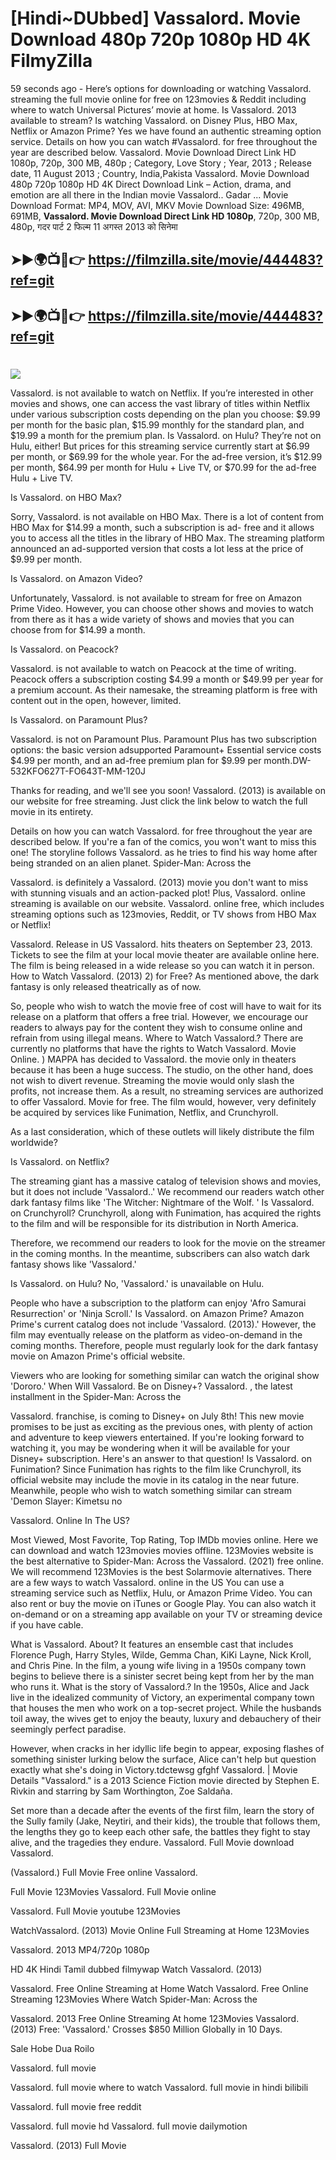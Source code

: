 # [Hindi~DUbbed] Vassalord. Movie Download 480p 720p 1080p HD 4K FilmyZilla


59 seconds ago - Here’s options for downloading or watching Vassalord. streaming the full movie online for free on 123movies & Reddit including where to watch Universal Pictures’ movie at home. Is Vassalord. 2013 available to stream? Is watching Vassalord. on Disney Plus, HBO Max, Netflix or Amazon Prime? Yes we have found an authentic streaming option service. Details on how you can watch #Vassalord. for free throughout the year are described below. Vassalord. Movie Download Direct Link HD 1080p, 720p, 300 MB, 480p ; Category, Love Story ; Year, 2013 ; Release date, 11 August 2013 ; Country, India,Pakista Vassalord. Movie Download 480p 720p 1080p HD 4K Direct Download Link – Action, drama, and emotion are all there in the Indian movie Vassalord.. Gadar ...
Movie Download Format: MP4, MOV, AVI, MKV
Movie Download Size: 496MB, 691MB, **Vassalord. Movie Download Direct Link HD 1080p**, 720p, 300 MB, 480p, गदर पार्ट 2 फिल्म 11 अगस्त 2013 को सिनेमा

## ➤►🌍📺📱👉   https://filmzilla.site/movie/444483?ref=git

## ➤►🌍📺📱👉   https://filmzilla.site/movie/444483?ref=git

#

<img src="https://image.tmdb.org/t/p/w780//oX1tNrdqw7kv564QluIbP9yd47H.jpg" />

Vassalord. is not available to watch on Netflix. If you’re interested in other movies and shows, one can access the vast library of titles within Netflix under various subscription costs depending on the plan you choose: $9.99 per month for the basic plan, $15.99 monthly for the standard plan, and $19.99 a month for the premium plan. Is Vassalord. on Hulu? They’re not on Hulu, either! But prices for this streaming service currently start at $6.99 per month, or $69.99 for the whole year. For the ad-free version, it’s $12.99 per month, $64.99 per month for Hulu + Live TV, or $70.99 for the ad-free Hulu + Live TV.

Is Vassalord. on HBO Max?

Sorry, Vassalord. is not available on HBO Max. There is a lot of content from HBO Max for $14.99 a month, such a subscription is ad- free and it allows you to access all the titles in the library of HBO Max. The streaming platform announced an ad-supported version that costs a lot less at the price of $9.99 per month.

Is Vassalord. on Amazon Video?

Unfortunately, Vassalord. is not available to stream for free on Amazon Prime Video. However, you can choose other shows and movies to watch from there as it has a wide variety of shows and movies that you can choose from for $14.99 a month.

Is Vassalord. on Peacock?

Vassalord. is not available to watch on Peacock at the time of writing. Peacock offers a subscription costing $4.99 a month or $49.99 per year for a premium account. As their namesake, the streaming platform is free with content out in the open, however, limited.

Is Vassalord. on Paramount Plus?

Vassalord. is not on Paramount Plus. Paramount Plus has two subscription options: the basic version adsupported Paramount+ Essential service costs $4.99 per month, and an ad-free premium plan for $9.99 per month.DW-532KFO627T-FO643T-MM-120J

Thanks for reading, and we'll see you soon! Vassalord. (2013) is available on our website for free streaming. Just click the link below to watch the full movie in its entirety.

Details on how you can watch Vassalord. for free throughout the year are described below. If you're a fan of the comics, you won't want to miss this one! The storyline follows Vassalord. as he tries to find his way home after being stranded on an alien planet. Spider-Man: Across the

Vassalord. is definitely a Vassalord. (2013) movie you don't want to miss with stunning visuals and an action-packed plot! Plus, Vassalord. online streaming is available on our website. Vassalord. online free, which includes streaming options such as 123movies, Reddit, or TV shows from HBO Max or Netflix!

Vassalord. Release in US Vassalord. hits theaters on September 23, 2013. Tickets to see the film at your local movie theater are available online here. The film is being released in a wide release so you can watch it in person. How to Watch Vassalord. (2013) 2) for Free? As mentioned above, the dark fantasy is only released theatrically as of now.

So, people who wish to watch the movie free of cost will have to wait for its release on a platform that offers a free trial. However, we encourage our readers to always pay for the content they wish to consume online and refrain from using illegal means. Where to Watch Vassalord.? There are currently no platforms that have the rights to Watch Vassalord. Movie Online. ) MAPPA has decided to Vassalord. the movie only in theaters because it has been a huge success. The studio, on the other hand, does not wish to divert revenue. Streaming the movie would only slash the profits, not increase them. As a result, no streaming services are authorized to offer Vassalord. Movie for free. The film would, however, very definitely be acquired by services like Funimation, Netflix, and Crunchyroll.

As a last consideration, which of these outlets will likely distribute the film worldwide?

Is Vassalord. on Netflix?

The streaming giant has a massive catalog of television shows and movies, but it does not include 'Vassalord..' We recommend our readers watch other dark fantasy films like 'The Witcher: Nightmare of the Wolf. ' Is Vassalord. on Crunchyroll? Crunchyroll, along with Funimation, has acquired the rights to the film and will be responsible for its distribution in North America.

Therefore, we recommend our readers to look for the movie on the streamer in the coming months. In the meantime, subscribers can also watch dark fantasy shows like 'Vassalord.'

Is Vassalord. on Hulu? No, 'Vassalord.' is unavailable on Hulu.

People who have a subscription to the platform can enjoy 'Afro Samurai Resurrection' or 'Ninja Scroll.' Is Vassalord. on Amazon Prime? Amazon Prime's current catalog does not include 'Vassalord. (2013).' However, the film may eventually release on the platform as video-on-demand in the coming months. Therefore, people must regularly look for the dark fantasy movie on Amazon Prime's official website.

Viewers who are looking for something similar can watch the original show 'Dororo.' When Will Vassalord. Be on Disney+? Vassalord. , the latest installment in the Spider-Man: Across the

Vassalord. franchise, is coming to Disney+ on July 8th! This new movie promises to be just as exciting as the previous ones, with plenty of action and adventure to keep viewers entertained. If you're looking forward to watching it, you may be wondering when it will be available for your Disney+ subscription. Here's an answer to that question! Is Vassalord. on Funimation? Since Funimation has rights to the film like Crunchyroll, its official website may include the movie in its catalog in the near future. Meanwhile, people who wish to watch something similar can stream 'Demon Slayer: Kimetsu no

Vassalord. Online In The US?

Most Viewed, Most Favorite, Top Rating, Top IMDb movies online. Here we can download and watch 123movies movies offline. 123Movies website is the best alternative to Spider-Man: Across the Vassalord. (2021) free online. We will recommend 123Movies is the best Solarmovie alternatives. There are a few ways to watch Vassalord. online in the US You can use a streaming service such as Netflix, Hulu, or Amazon Prime Video. You can also rent or buy the movie on iTunes or Google Play. You can also watch it on-demand or on a streaming app available on your TV or streaming device if you have cable.

What is Vassalord. About? It features an ensemble cast that includes Florence Pugh, Harry Styles, Wilde, Gemma Chan, KiKi Layne, Nick Kroll, and Chris Pine. In the film, a young wife living in a 1950s company town begins to believe there is a sinister secret being kept from her by the man who runs it. What is the story of Vassalord.? In the 1950s, Alice and Jack live in the idealized community of Victory, an experimental company town that houses the men who work on a top-secret project. While the husbands toil away, the wives get to enjoy the beauty, luxury and debauchery of their seemingly perfect paradise.

However, when cracks in her idyllic life begin to appear, exposing flashes of something sinister lurking below the surface, Alice can't help but question exactly what she's doing in Victory.tdctewsg gfghf Vassalord. | Movie Details "Vassalord." is a 2013 Science Fiction movie directed by Stephen E. Rivkin and starring by Sam Worthington, Zoe Saldaña.

Set more than a decade after the events of the first film, learn the story of the Sully family (Jake, Neytiri, and their kids), the trouble that follows them, the lengths they go to keep each other safe, the battles they fight to stay alive, and the tragedies they endure. Vassalord. Full Movie download Vassalord.

(Vassalord.) Full Movie Free online Vassalord.

Full Movie 123Movies Vassalord. Full Movie online

Vassalord. Full Movie youtube 123Movies

WatchVassalord. (2013) Movie Online Full Streaming at Home 123Movies

Vassalord. 2013 MP4/720p 1080p

HD 4K Hindi Tamil dubbed filmywap Watch Vassalord. (2013)

Vassalord. Free Online Streaming at Home Watch Vassalord. Free Online Streaming 123Movies Where Watch Spider-Man: Across the

Vassalord. 2013 Free Online Streaming At home 123Movies Vassalord. (2013) Free: 'Vassalord.' Crosses $850 Million Globally in 10 Days.

Sale Hobe Dua Roilo

Vassalord. full movie

Vassalord. full movie where to watch Vassalord. full movie in hindi bilibili

Vassalord. full movie free reddit

Vassalord. full movie hd Vassalord. full movie dailymotion

Vassalord. (2013) Full Movie